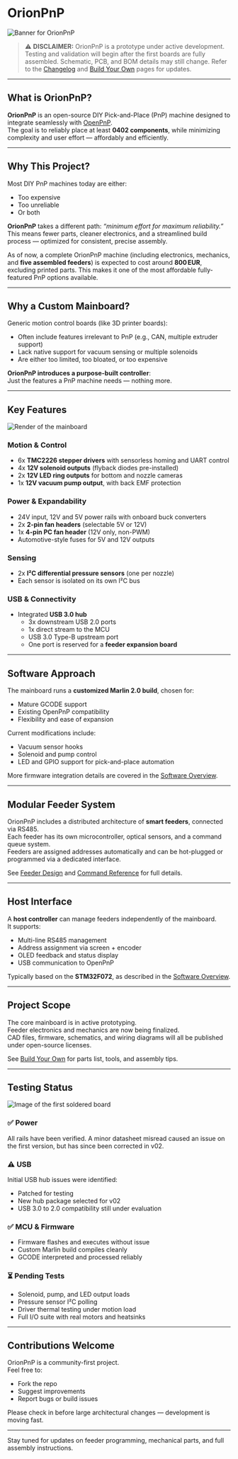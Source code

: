 # OrionPnP

![Banner for OrionPnP](/assets/banner01.png)

> ⚠️ **DISCLAIMER:** OrionPnP is a prototype under active development. Testing and validation will begin after the first boards are fully assembled. Schematic, PCB, and BOM details may still change. Refer to the [Changelog](../../wiki/Changelog) and [Build Your Own](../../wiki/Build-Your-Own) pages for updates.

---

## What is OrionPnP?

**OrionPnP** is an open-source DIY Pick-and-Place (PnP) machine designed to integrate seamlessly with [OpenPnP](http://openpnp.org).  
The goal is to reliably place at least **0402 components**, while minimizing complexity and user effort — affordably and efficiently.

---

## Why This Project?

Most DIY PnP machines today are either:
- Too expensive
- Too unreliable
- Or both

**OrionPnP** takes a different path: _“minimum effort for maximum reliability.”_  
This means fewer parts, cleaner electronics, and a streamlined build process — optimized for consistent, precise assembly.

As of now, a complete OrionPnP machine (including electronics, mechanics, and **five assembled feeders**) is expected to cost around **800 EUR**, excluding printed parts. This makes it one of the most affordable fully-featured PnP options available.

---

## Why a Custom Mainboard?

Generic motion control boards (like 3D printer boards):
- Often include features irrelevant to PnP (e.g., CAN, multiple extruder support)
- Lack native support for vacuum sensing or multiple solenoids
- Are either too limited, too bloated, or too expensive

**OrionPnP introduces a purpose-built controller**:  
Just the features a PnP machine needs — nothing more.

---

## Key Features

![Render of the mainboard](/assets/RenderBoardV2a.png)

### Motion & Control
- 6x **TMC2226 stepper drivers** with sensorless homing and UART control
- 4x **12V solenoid outputs** (flyback diodes pre-installed)
- 2x **12V LED ring outputs** for bottom and nozzle cameras
- 1x **12V vacuum pump output**, with back EMF protection

### Power & Expandability
- 24V input, 12V and 5V power rails with onboard buck converters
- 2x **2-pin fan headers** (selectable 5V or 12V)
- 1x **4-pin PC fan header** (12V only, non-PWM)
- Automotive-style fuses for 5V and 12V outputs

### Sensing
- 2x **I²C differential pressure sensors** (one per nozzle)
- Each sensor is isolated on its own I²C bus

### USB & Connectivity
- Integrated **USB 3.0 hub**
  - 3x downstream USB 2.0 ports
  - 1x direct stream to the MCU
  - USB 3.0 Type-B upstream port
  - One port is reserved for a **feeder expansion board**

---

## Software Approach

The mainboard runs a **customized Marlin 2.0 build**, chosen for:
- Mature GCODE support
- Existing OpenPnP compatibility
- Flexibility and ease of expansion

Current modifications include:
- Vacuum sensor hooks
- Solenoid and pump control
- LED and GPIO support for pick-and-place automation

More firmware integration details are covered in the [Software Overview](../../wiki/Software-Overview).

---

## Modular Feeder System

OrionPnP includes a distributed architecture of **smart feeders**, connected via RS485.  
Each feeder has its own microcontroller, optical sensors, and a command queue system.  
Feeders are assigned addresses automatically and can be hot-plugged or programmed via a dedicated interface.

See [Feeder Design](../../wiki/Feeder-Design) and [Command Reference](../../wiki/OrionProtocol) for full details.

---

## Host Interface

A **host controller** can manage feeders independently of the mainboard.  
It supports:
- Multi-line RS485 management
- Address assignment via screen + encoder
- OLED feedback and status display
- USB communication to OpenPnP

Typically based on the **STM32F072**, as described in the [Software Overview](../../wiki/Software-Overview).

---

## Project Scope

The core mainboard is in active prototyping.  
Feeder electronics and mechanics are now being finalized.  
CAD files, firmware, schematics, and wiring diagrams will all be published under open-source licenses.

See [Build Your Own](../../wiki/Build-Your-Own) for parts list, tools, and assembly tips.

---

## Testing Status

![Image of the first soldered board](assets/RealBoardV1b.jpg)

### ✅ Power
All rails have been verified. A minor datasheet misread caused an issue on the first version, but has since been corrected in v02.

### ⚠️ USB
Initial USB hub issues were identified:
- Patched for testing
- New hub package selected for v02
- USB 3.0 to 2.0 compatibility still under evaluation

### ✅ MCU & Firmware
- Firmware flashes and executes without issue
- Custom Marlin build compiles cleanly
- GCODE interpreted and processed reliably

### ⏳ Pending Tests
- Solenoid, pump, and LED output loads
- Pressure sensor I²C polling
- Driver thermal testing under motion load
- Full I/O suite with real motors and heatsinks

---

## Contributions Welcome

OrionPnP is a community-first project.  
Feel free to:
- Fork the repo
- Suggest improvements
- Report bugs or build issues

Please check in before large architectural changes — development is moving fast.

---

Stay tuned for updates on feeder programming, mechanical parts, and full assembly instructions.
